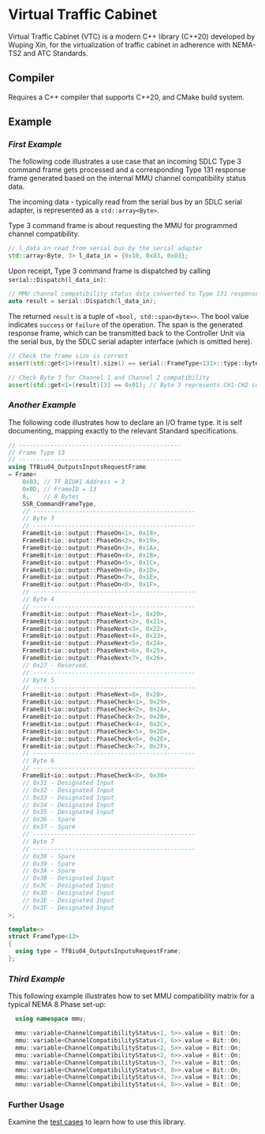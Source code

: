 # Virtual Traffic Cabinet
Virtual Traffic Cabinet (VTC) is a modern C++ library (C++20) developed by Wuping Xin, for the virtualization of traffic cabinet in adherence with NEMA-TS2 and ATC Standards.

## Compiler
Requires a C++ compiler that supports C++20, and CMake build system.

## Example

### *First Example*
The following code illustrates a use case that an incoming SDLC Type 3 command frame gets processed and a corresponding Type 131 response frame generated based on the internal MMU channel compatibility status data.

The incoming data - typically read from the serial bus by an SDLC serial adapter, is represented as a ```std::array<Byte>```. 

Type 3 command frame is about requesting the MMU for programmed channel compatibility. 
```cpp
// l_data_in read from serial bus by the serial adapter
std::array<Byte, 3> l_data_in = {0x10, 0x83, 0x03};
```
Upon receipt, Type 3 command frame is dispatched by calling ```serial::Dispatch(l_data_in)```:

```cpp
// MMU channel compatibility status data converted to Type 131 response frame.
auto result = serial::Dispatch(l_data_in);
```
The returned ```result``` is a tuple of ```<bool, std::span<Byte>>```.  The bool value indicates ```success``` or ```failure``` of the operation. The span is the generated response frame, which can be transmitted back to the Controller Unit via the serial bus, by the SDLC serial adapter interface (which is omitted here).
```cpp
// Check the frame size is correct
assert(std::get<1>(result).size() == serial::FrameType<131>::type::bytesize);

// Check Byte 3 for Channel 1 and Channel 2 compatibility
assert(std::get<1>(result)[3] == 0x01); // Byte 3 represents CH1-CH2 compatibility
```

### *Another Example*

The following code illustrates how to declare an I/O frame type.  It is self documenting, mapping exactly to the relevant Standard specifications.

```cpp
// ----------------------------------------------
// Frame Type 13
// ----------------------------------------------
using TfBiu04_OutputsInputsRequestFrame
= Frame<
    0x03, // TF BIU#1 Address = 3
    0x0D, // FrameID = 13
    8,    // 8 Bytes
    SSR_CommandFrameType,
    // ----------------------------------------------
    // Byte 3
    // ----------------------------------------------
    FrameBit<io::output::PhaseOn<1>, 0x18>,
    FrameBit<io::output::PhaseOn<2>, 0x19>,
    FrameBit<io::output::PhaseOn<3>, 0x1A>,
    FrameBit<io::output::PhaseOn<4>, 0x1B>,
    FrameBit<io::output::PhaseOn<5>, 0x1C>,
    FrameBit<io::output::PhaseOn<6>, 0x1D>,
    FrameBit<io::output::PhaseOn<7>, 0x1E>,
    FrameBit<io::output::PhaseOn<8>, 0x1F>,
    // ----------------------------------------------
    // Byte 4
    // ----------------------------------------------
    FrameBit<io::output::PhaseNext<1>, 0x20>,
    FrameBit<io::output::PhaseNext<2>, 0x21>,
    FrameBit<io::output::PhaseNext<3>, 0x22>,
    FrameBit<io::output::PhaseNext<4>, 0x23>,
    FrameBit<io::output::PhaseNext<5>, 0x24>,
    FrameBit<io::output::PhaseNext<6>, 0x25>,
    FrameBit<io::output::PhaseNext<7>, 0x26>,
    // 0x27 - Reserved.
    // ----------------------------------------------
    // Byte 5
    // ----------------------------------------------
    FrameBit<io::output::PhaseNext<8>, 0x28>,
    FrameBit<io::output::PhaseCheck<1>, 0x29>,
    FrameBit<io::output::PhaseCheck<2>, 0x2A>,
    FrameBit<io::output::PhaseCheck<3>, 0x2B>,
    FrameBit<io::output::PhaseCheck<4>, 0x2C>,
    FrameBit<io::output::PhaseCheck<5>, 0x2D>,
    FrameBit<io::output::PhaseCheck<6>, 0x2E>,
    FrameBit<io::output::PhaseCheck<7>, 0x2F>,
    // ----------------------------------------------
    // Byte 6
    // ----------------------------------------------
    FrameBit<io::output::PhaseCheck<8>, 0x30>
    // 0x31 - Designated Input
    // 0x32 - Designated Input
    // 0x33 - Designated Input
    // 0x34 - Designated Input
    // 0x35 - Designated Input
    // 0x36 - Spare
    // 0x37 - Spare
    // ----------------------------------------------
    // Byte 7
    // ----------------------------------------------
    // 0x38 - Spare
    // 0x39 - Spare
    // 0x3A - Spare
    // 0x3B - Designated Input
    // 0x3C - Designated Input
    // 0x3D - Designated Input
    // 0x3E - Designated Input
    // 0x3F - Designated Input
>;

template<>
struct FrameType<13>
{
  using type = TfBiu04_OutputsInputsRequestFrame;
};

```

### *Third Example*

This following example illustrates how to set MMU compatibility matrix for a typical NEMA 8 Phase set-up:
```cpp
  using namespace mmu;

  mmu::variable<ChannelCompatibilityStatus<1, 5>>.value = Bit::On;
  mmu::variable<ChannelCompatibilityStatus<1, 6>>.value = Bit::On;
  mmu::variable<ChannelCompatibilityStatus<2, 5>>.value = Bit::On;
  mmu::variable<ChannelCompatibilityStatus<2, 6>>.value = Bit::On;
  mmu::variable<ChannelCompatibilityStatus<3, 7>>.value = Bit::On;
  mmu::variable<ChannelCompatibilityStatus<3, 8>>.value = Bit::On;
  mmu::variable<ChannelCompatibilityStatus<4, 7>>.value = Bit::On;
  mmu::variable<ChannelCompatibilityStatus<4, 8>>.value = Bit::On;
```

### Further Usage

Examine the [test cases](./tests/vtc_tests.cpp) to learn how to use this library.
